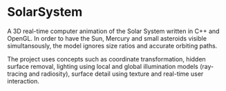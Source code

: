 # SolarSystem
A 3D real-time computer animation of the Solar System written in C++ and OpenGL.  In order to have the Sun, Mercury and small asteroids visible simultansously, the model ignores size ratios and accurate orbiting paths.  

The project uses concepts such as coordinate transformation, hidden surface removal, lighting using local and global illumination models (ray-tracing and radiosity), surface detail using texture and real-time user interaction. 
